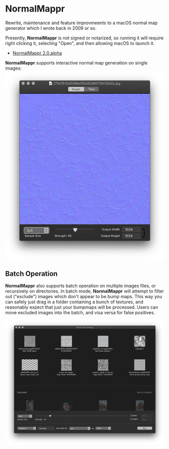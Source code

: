 # NormalMappr
Rewrite, maintenance and feature improvmeents to a macOS normal map generator which I wrote back in 2009 or so.

Presently, **NormalMappr** is not signed or notarized, so running it will require right clicking it, selecting "Open", and then allowing macOS to launch it.

- [NormalMappr 2.0.alpha](bin/NormalMappr.app.zip)

**NormalMappr** supports interactive normal map generation on single images:
![Single image document mode](README_assets/NormalMapprDoc@2x.png)

## Batch Operation

**NormalMappr** also supports batch operation on multiple images files, or recursively on directories. In batch mode, **NormalMappr** will attempt to filter out ("exclude") images which don't appear to be bump maps. This way you can safely just drag in a folder containing a bunch of textures, and reasonably expect that just your bumpmaps will be processed. Users can move excluded images into the batch, and visa versa for false positives.

![Batch window](README_assets/BatchWindow@2x.png)



